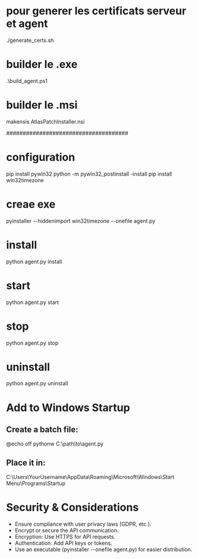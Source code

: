 # pour generer les certificats serveur et agent
./generate_certs.sh 

# builder le .exe
.\build_agent.ps1

# builder le .msi
makensis AtlasPatchInstaller.nsi



#####################################
# configuration
pip install pywin32
python -m pywin32_postinstall -install
pip install win32timezone

# creae exe
pyinstaller --hiddenimport win32timezone --onefile agent.py

# install
python agent.py install

# start
python agent.py start

# stop 
python agent.py stop

# uninstall
python agent.py uninstall

# Add to Windows Startup
## Create a batch file:

@echo off
pythonw C:\path\to\agent.py

## Place it in:
C:\Users\YourUsername\AppData\Roaming\Microsoft\Windows\Start Menu\Programs\Startup

# Security & Considerations
- Ensure compliance with user privacy laws (GDPR, etc.).
- Encrypt or secure the API communication.
- Encryption: Use HTTPS for API requests.
- Authentication: Add API keys or tokens.
- Use an executable (pyinstaller --onefile agent.py) for easier distribution.

